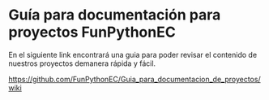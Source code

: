 # Guía para documentación para proyectos FunPythonEC
En el siguiente link encontrará una guia para poder revisar el contenido de nuestros proyectos demanera rápida y fácil. 

https://github.com/FunPythonEC/Guia_para_documentacion_de_proyectos/wiki

